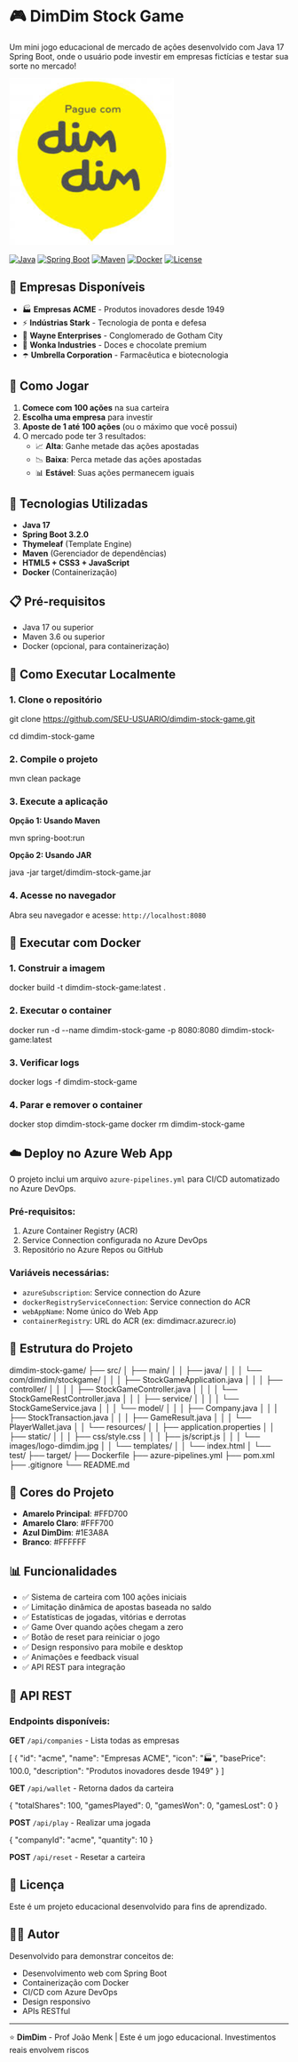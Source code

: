 # 🎮 DimDim Stock Game

Um mini jogo educacional de mercado de ações desenvolvido com Java 17 Spring Boot, onde o usuário pode investir em empresas fictícias e testar sua sorte no mercado!

![DimDim Logo](src/main/resources/static/images/logo-dimdim.jpg)

[![Java](https://img.shields.io/badge/Java-17-orange?logo=java)](https://www.oracle.com/java/)
[![Spring Boot](https://img.shields.io/badge/Spring%20Boot-3.2.0-brightgreen?logo=spring)](https://spring.io/projects/spring-boot)
[![Maven](https://img.shields.io/badge/Maven-3.6+-blue?logo=apache-maven)](https://maven.apache.org/)
[![Docker](https://img.shields.io/badge/Docker-Ready-2496ED?logo=docker)](https://www.docker.com/)
[![License](https://img.shields.io/badge/License-Educational-yellow)](LICENSE)

## 🏢 Empresas Disponíveis

- 🏭 **Empresas ACME** - Produtos inovadores desde 1949
- ⚡ **Indústrias Stark** - Tecnologia de ponta e defesa
- 🦇 **Wayne Enterprises** - Conglomerado de Gotham City
- 🍫 **Wonka Industries** - Doces e chocolate premium
- ☂️ **Umbrella Corporation** - Farmacêutica e biotecnologia

## 🎯 Como Jogar

1. **Comece com 100 ações** na sua carteira
2. **Escolha uma empresa** para investir
3. **Aposte de 1 até 100 ações** (ou o máximo que você possui)
4. O mercado pode ter 3 resultados:
   - 📈 **Alta**: Ganhe metade das ações apostadas
   - 📉 **Baixa**: Perca metade das ações apostadas
   - 📊 **Estável**: Suas ações permanecem iguais

## 🚀 Tecnologias Utilizadas

- **Java 17**
- **Spring Boot 3.2.0**
- **Thymeleaf** (Template Engine)
- **Maven** (Gerenciador de dependências)
- **HTML5 + CSS3 + JavaScript**
- **Docker** (Containerização)

## 📋 Pré-requisitos

- Java 17 ou superior
- Maven 3.6 ou superior
- Docker (opcional, para containerização)

## 🔧 Como Executar Localmente

### 1. Clone o repositório

git clone https://github.com/SEU-USUARIO/dimdim-stock-game.git

cd dimdim-stock-game


### 2. Compile o projeto

mvn clean package


### 3. Execute a aplicação

**Opção 1: Usando Maven**

mvn spring-boot:run


**Opção 2: Usando JAR**

java -jar target/dimdim-stock-game.jar


### 4. Acesse no navegador

Abra seu navegador e acesse: `http://localhost:8080`

## 🐳 Executar com Docker

### 1. Construir a imagem

docker build -t dimdim-stock-game:latest .


### 2. Executar o container

docker run -d --name dimdim-stock-game -p 8080:8080 dimdim-stock-game:latest


### 3. Verificar logs


docker logs -f dimdim-stock-game


### 4. Parar e remover o container

docker stop dimdim-stock-game
docker rm dimdim-stock-game


## ☁️ Deploy no Azure Web App

O projeto inclui um arquivo `azure-pipelines.yml` para CI/CD automatizado no Azure DevOps.

### Pré-requisitos:
1. Azure Container Registry (ACR)
2. Service Connection configurada no Azure DevOps
3. Repositório no Azure Repos ou GitHub

### Variáveis necessárias:
- `azureSubscription`: Service connection do Azure
- `dockerRegistryServiceConnection`: Service connection do ACR
- `webAppName`: Nome único do Web App
- `containerRegistry`: URL do ACR (ex: dimdimacr.azurecr.io)

## 📁 Estrutura do Projeto

dimdim-stock-game/
├── src/
│ ├── main/
│ │ ├── java/
│ │ │ └── com/dimdim/stockgame/
│ │ │ ├── StockGameApplication.java
│ │ │ ├── controller/
│ │ │ │ ├── StockGameController.java
│ │ │ │ └── StockGameRestController.java
│ │ │ ├── service/
│ │ │ │ └── StockGameService.java
│ │ │ └── model/
│ │ │ ├── Company.java
│ │ │ ├── StockTransaction.java
│ │ │ ├── GameResult.java
│ │ │ └── PlayerWallet.java
│ │ └── resources/
│ │ ├── application.properties
│ │ ├── static/
│ │ │ ├── css/style.css
│ │ │ ├── js/script.js
│ │ │ └── images/logo-dimdim.jpg
│ │ └── templates/
│ │ └── index.html
│ └── test/
├── target/
├── Dockerfile
├── azure-pipelines.yml
├── pom.xml
├── .gitignore
└── README.md


## 🎨 Cores do Projeto

- **Amarelo Principal**: #FFD700
- **Amarelo Claro**: #FFF700
- **Azul DimDim**: #1E3A8A
- **Branco**: #FFFFFF

## 📊 Funcionalidades

- ✅ Sistema de carteira com 100 ações iniciais
- ✅ Limitação dinâmica de apostas baseada no saldo
- ✅ Estatísticas de jogadas, vitórias e derrotas
- ✅ Game Over quando ações chegam a zero
- ✅ Botão de reset para reiniciar o jogo
- ✅ Design responsivo para mobile e desktop
- ✅ Animações e feedback visual
- ✅ API REST para integração

## 🔌 API REST

### Endpoints disponíveis:

**GET** `/api/companies` - Lista todas as empresas

[
{
"id": "acme",
"name": "Empresas ACME",
"icon": "🏭",
"basePrice": 100.0,
"description": "Produtos inovadores desde 1949"
}
]


**GET** `/api/wallet` - Retorna dados da carteira

{
"totalShares": 100,
"gamesPlayed": 0,
"gamesWon": 0,
"gamesLost": 0
}


**POST** `/api/play` - Realizar uma jogada

{
"companyId": "acme",
"quantity": 10
}


**POST** `/api/reset` - Resetar a carteira

## 📝 Licença

Este é um projeto educacional desenvolvido para fins de aprendizado.

## 👨‍💻 Autor

Desenvolvido para demonstrar conceitos de:
- Desenvolvimento web com Spring Boot
- Containerização com Docker
- CI/CD com Azure DevOps
- Design responsivo
- APIs RESTful

---

⭐ **DimDim** - Prof João Menk | Este é um jogo educacional. Investimentos reais envolvem riscos


